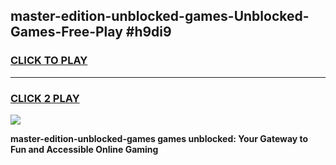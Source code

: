 
## master-edition-unblocked-games-Unblocked-Games-Free-Play #h9di9
<h3>
<a href="https://us.freeplayer.one?title=master-edition-unblocked-games&ref=9M">CLICK TO PLAY</a></h3>
<hr>

<h3>
<a href="https://us.freeplayer.one?title=master-edition-unblocked-games&ref=9M">CLICK 2 PLAY</a>
  
</h3>

<a href="https://us.freeplayer.one?title=master-edition-unblocked-games&ref=9M"><img src="https://clearcache.store/games.png"></a>


**master-edition-unblocked-games games unblocked: Your Gateway to Fun and Accessible Online Gaming**
